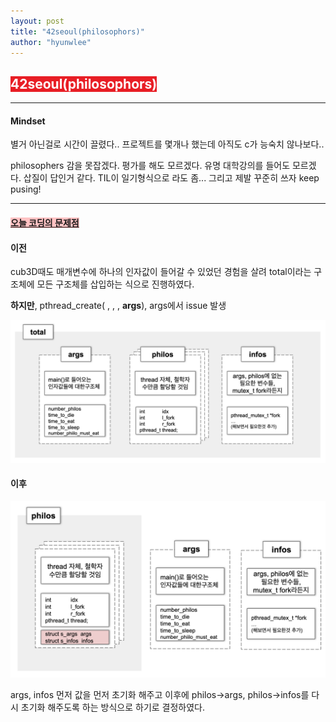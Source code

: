 ```yaml
---
layout: post
title: "42seoul(philosophors)"
author: "hyunwlee"
---
```


## <span style="background-color:#E81E25; color:white">42seoul(philosophors)</span>

---

#### Mindset

별거 아닌걸로 시간이 끌렸다.. 프로젝트를 몇개나 했는데 아직도 c가 능숙치 않나보다..

philosophers 감을 못잡겠다. 평가를 해도 모르겠다. 유명 대학강의를 들어도 모르겠다. 삽질이 답인거 같다. TIL이 일기형식으로 라도 좀... 그리고 제발 꾸준히 쓰자 keep pusing!

---

#### <span style="background-color:#FFC2C3"><strong><u>오늘 코딩의 문제점</u></strong></span>

#### 이전

cub3D때도 매개변수에 하나의 인자값이 들어갈 수 있었던 경험을 살려 total이라는 구조체에 모든 구조체를 삽입하는 식으로 진행하였다.

<strong>하지만</strong>, pthread_create( , , , <strong>args</strong>), args에서 issue 발생

<img src="https://github.com/hyunwlee-dev/TIL/blob/76d344e31a4f4dad74f21fb5021d218e87b4c62e/images/til211031/philo1.png?raw=true" style="zoom:50%;"/>

#### 이후

<img src="https://github.com/hyunwlee-dev/TIL/blob/76d344e31a4f4dad74f21fb5021d218e87b4c62e/images/til211031/philo2.png?raw=true" style="zoom:50%;"/>

args, infos 먼저 값을 먼저 초기화 해주고 이후에 philos->args, philos->infos를 다시 초기화 해주도록 하는 방식으로 하기로 결정하였다.

